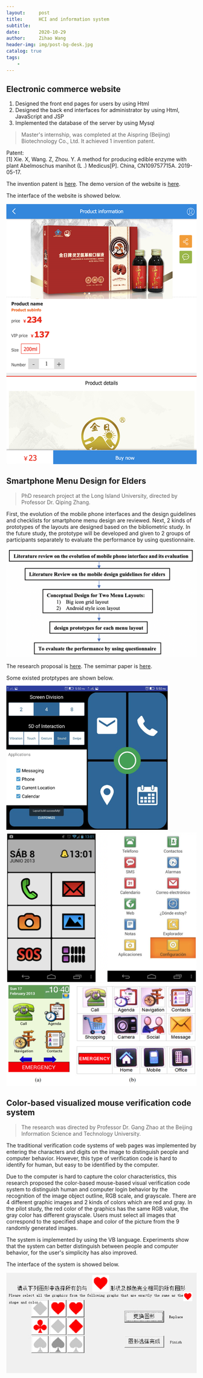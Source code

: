 ```yaml
---
layout:     post
title:      HCI and information system
subtitle:   
date:       2020-10-29
author:     Zihao Wang
header-img: img/post-bg-desk.jpg
catalog: true
tags:
    - 
---
```

## Electronic commerce website

1. Designed the front end pages for users by using Html<br>
2. Designed the back end interfaces for administrator by using Html, JavaScript and JSP<br>
3. Implemented the database of the server by using Mysql

>Master's internship, was completed at the Aispring (Beijing) Biotechnology Co., Ltd. It achieved 1 invention patent.

Patent:<br>
[1] Xie. X, Wang. Z, Zhou. Y. A method for producing edible enzyme with plant Abelmoschus manihot (L .) Medicus[P]. China, CN109757715A. 2019-05-17.

The invention patent is [here](https://github.com/wangzh3/wangzh3.github.io/blob/master/upload/Paper/Invention%20Title%20--%20Abelmoschus%20manihot%20biological%20enzyme%20and%20preparation%20method%20thereof.pdf). The demo version of the website is [here](https://wangzh3.github.io/jinananhao/home.html).

The interface of the website is showed below.

![](https://raw.githubusercontent.com/wangzh3/wangzh3.github.io/master/upload/HCI/jnah.png)

## Smartphone Menu Design for Elders
>PhD research project at the Long Island University, directed by Professor Dr. Qiping Zhang.

First, the evolution of the mobile phone interfaces and the design guidelines and checklists for smartphone menu design are reviewed. Next, 2 kinds of prototypes of the layouts are designed based on the bibliometric study. In the future study, the prototype will be developed and given to 2 groups of participants separately to evaluate the performance by using questionnaire.

![](https://raw.githubusercontent.com/wangzh3/wangzh3.github.io/master/upload/HCI/elder%20phone%20process.png)

The research proposal is [here](https://github.com/wangzh3/wangzh3.github.io/blob/master/upload/Paper/Zihao_805_proposal_v2.pdf).
The semimar paper is [here](https://github.com/wangzh3/wangzh3.github.io/blob/master/upload/Paper/Wang%20Zihao%20801%20Seminar%20Paper.pdf).

Some existed protptypes are shown below.
![](https://raw.githubusercontent.com/wangzh3/wangzh3.github.io/master/upload/HCI/Blindsense.png)
![](https://raw.githubusercontent.com/wangzh3/wangzh3.github.io/master/upload/HCI/elder%20prototype1.png)
![](https://raw.githubusercontent.com/wangzh3/wangzh3.github.io/master/upload/HCI/elder%20prototype2.png)

## Color-based visualized mouse verification code system

>The research was directed by Professor Dr. Gang Zhao at the Beijing Information Science and Technology University.

The traditional verification code systems of web pages was implemented by entering the characters and digits on the image to distinguish people and computer behavior. However, this type of verification code is hard to identify for human, but easy to be identified by the computer.

Due to the computer is hard to capture the color characteristics, this research proposed the color-based mouse-based visual verification code system to distinguish human and computer login behavior by the recognition of the image object outline, RGB scale, and grayscale. There are 4 different graphic images and 2 kinds of colors which are red and gray. In the pilot study, the red color of the graphics has the same RGB value, the gray color has different grayscale. Users must select all images that correspond to the specified shape and color of the picture from the 9 randomly generated images.

The system is implemented by using the VB language. Experiments show that the system can better distinguish between people and computer behavior, for the user's simplicity has also improved.

The interface of the system is showed below.

![](https://raw.githubusercontent.com/wangzh3/wangzh3.github.io/master/upload/HCI/code.jpg)